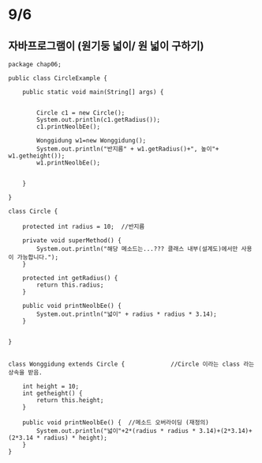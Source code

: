 # 9/6
## 자바프로그램이 (원기둥 넓이/ 원 넓이 구하기)

    package chap06;

    public class CircleExample {

        public static void main(String[] args) {
            
            
            Circle c1 = new Circle();
            System.out.println(c1.getRadius());
            c1.printNeolbEe();
            
            Wonggidung w1=new Wonggidung();
            System.out.println("반지름" + w1.getRadius()+", 높이"+ w1.getheight());
            w1.printNeolbEe();
            
            
        }

    }

    class Circle {
        
        protected int radius = 10;  //반지름
        
        private void superMethod() {
            System.out.println("해당 메소드는...??? 클래스 내부(설계도)에서만 사용이 가능합니다.");
        }
        
        protected int getRadius() {
            return this.radius;
        }
        
        public void printNeolbEe() {
            System.out.println("넓이" + radius * radius * 3.14);
        }
        
        
    }


    class Wonggidung extends Circle {             //Circle 이라는 class 라는 상속을 받음.
        
        int height = 10;
        int getheight() {
            return this.height;
        }
        
        public void printNeolbEe() {  //메소드 오버라이딩 (재정의)
            System.out.println("넓이"+2*(radius * radius * 3.14)+(2*3.14)+(2*3.14 * radius) * height);
        }
    }